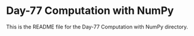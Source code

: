 # Day-77 Computation with NumPy

This is the README file for the Day-77 Computation with NumPy directory.